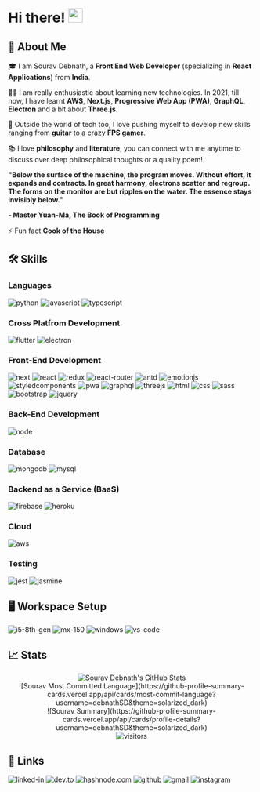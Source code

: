 # Hi there! <img src="https://media.giphy.com/media/hvRJCLFzcasrR4ia7z/giphy.gif" width="29px">

## 🚀 About Me

🎓 I am Sourav Debnath, a **Front End Web Developer** (specializing in **React Applications**) from **India**.

👨‍💻 I am really enthusiastic about learning new technologies. In 2021, till now, I have learnt **AWS**, **Next.js**, **Progressive Web App (PWA)**, **GraphQL**, **Electron** and a bit about **Three.js**.

🎸 Outside the world of tech too, I love pushing myself to develop new skills ranging from **guitar** to a crazy **FPS gamer**.

📚 I love **philosophy** and **literature**, you can connect with me anytime to discuss over deep philosophical thoughts or a quality poem! 

**"Below the surface of the machine, the program moves. Without effort, it expands and contracts. In great harmony, electrons scatter and regroup. The forms on the monitor are but ripples on the water. The essence stays invisibly below."**

**- Master Yuan-Ma, The Book of Programming**

⚡ Fun fact **Cook of the House**


## 🛠️ Skills

### Languages

![python](https://img.shields.io/badge/Python-3776AB?style=for-the-badge&logo=python&logoColor=white)
![javascript](https://img.shields.io/badge/JavaScript-323330?style=for-the-badge&logo=javascript&logoColor=F7DF1E)
![typescript](https://img.shields.io/badge/TypeScript-3178C6?style=for-the-badge&logo=typescript&logoColor=white)

### Cross Platfrom Development

![flutter](https://img.shields.io/badge/Flutter-28B6F6?style=for-the-badge&logo=flutter&logoColor=white)
![electron](https://img.shields.io/badge/Electron-2C2E3B?style=for-the-badge&logo=electron&logoColor=white)

### Front-End Development

![next](https://img.shields.io/badge/Next-000000?style=for-the-badge&logo=nextdotjs&logoColor=FFFFFF)
![react](https://img.shields.io/badge/React-20232A?style=for-the-badge&logo=react&logoColor=61DAFB)
![redux](https://img.shields.io/badge/Redux-593D88?style=for-the-badge&logo=redux&logoColor=white)
![react-router](https://img.shields.io/badge/React_Router-CA4245?style=for-the-badge&logo=react-router&logoColor=white)
![antd](https://img.shields.io/badge/antd-Ant%20Design-blue?style=for-the-badge&logoColor=white)
![emotionjs](https://img.shields.io/badge/EmotionJS-EmotionJS-pink?style=for-the-badge&logoColor=white)
![styledcomponents](https://img.shields.io/badge/Styled-Styled-blueviolet?style=for-the-badge&logoColor=white)
![pwa](https://img.shields.io/badge/Progressive_Web_App-4285F4?style=for-the-badge&logo=googlechrome&logoColor=white)
![graphql](https://img.shields.io/badge/GraphQL-E434AA?style=for-the-badge&logo=graphql&logoColor=white)
![threejs](https://img.shields.io/badge/Three.js-000000?style=for-the-badge&logo=three.js&logoColor=white)
![html](https://img.shields.io/badge/HTML5-E34F26?style=for-the-badge&logo=html5&logoColor=white)
![css](https://img.shields.io/badge/CSS3-1572B6?style=for-the-badge&logo=css3&logoColor=white)
![sass](https://img.shields.io/badge/SASS-CC6699?style=for-the-badge&logo=sass&logoColor=white)
![bootstrap](https://img.shields.io/badge/Bootstrap-563D7C?style=for-the-badge&logo=bootstrap&logoColor=white)
![jquery](https://img.shields.io/badge/jQuery-0769AD?style=for-the-badge&logo=jquery&logoColor=white)

### Back-End Development

![node](https://img.shields.io/badge/Node.js-339933?style=for-the-badge&logo=nodedotjs&logoColor=white)

### Database

![mongodb](https://img.shields.io/badge/MongoDB-47A248?style=for-the-badge&logo=mongodb&logoColor=white)
![mysql](https://img.shields.io/badge/MySQL-00000F?style=for-the-badge&logo=mysql&logoColor=white)

### Backend as a Service (BaaS)

![firebase](https://img.shields.io/badge/Firebase-ffaa00?style=for-the-badge&logo=Firebase&logoColor=white)
![heroku](https://img.shields.io/badge/Heroku-430098?style=for-the-badge&logo=heroku&logoColor=white)

### Cloud
![aws](https://img.shields.io/badge/AWS-Amazon%20Web%20Services-orange?style=for-the-badge&logoColor=white)

### Testing

![jest](https://img.shields.io/badge/Jest-C21325?style=for-the-badge&logo=jest&logoColor=white)
![jasmine](https://img.shields.io/badge/jasmine-Jasmine-purple?style=for-the-badge&logoColor=white)

## 🖥️ Workspace Setup

![i5-8th-gen](https://img.shields.io/badge/Intel-Core_i5_8th-0071C5?style=for-the-badge&logo=intel&logoColor=white)
![mx-150](https://img.shields.io/badge/MX150-Nvidia%20MX150-brightgreen?style=for-the-badge&logo=nvidia&logoColor=white)
![windows](https://img.shields.io/badge/Windows_10-0078D6?style=for-the-badge&logo=windows&logoColor=white)
![vs-code](https://img.shields.io/badge/VS_Code-007ACC?style=for-the-badge&logo=Visual-Studio-Code&logoColor=white)


## 📈 Stats

<div align="center">
<img src="https://github-readme-stats.vercel.app/api?username=debnathSD&theme=radicalshow_icons=true&hide_border=true&count_private=true" alt="Sourav Debnath's GitHub Stats">
</div>

<div align="center">
![Sourav Most Committed Language](https://github-profile-summary-cards.vercel.app/api/cards/most-commit-language?username=debnathSD&theme=solarized_dark)
 </div>
 
 <div align="center">
![Sourav Summary](https://github-profile-summary-cards.vercel.app/api/cards/profile-details?username=debnathSD&theme=solarized_dark)
 </div>

<div align="center">
<img src="https://visitor-badge.laobi.icu/badge?page_id=debnathSD.debnathSD" alt="visitors">
</div>

## 🔗 Links

[![linked-in](https://img.shields.io/badge/Linked_In-0077B5?style=for-the-badge&logo=LinkedIn&logoColor=white)](https://www.linkedin.com/in/sourav-debnath-b4a18553/)
[![dev.to](https://img.shields.io/badge/Dev.to-0A0A0A?style=for-the-badge&logo=DevdotTo&logoColor=white)](https://dev.to/_ravo_lution)
[![hashnode.com](https://img.shields.io/badge/Hashnode.com-2962FF?style=for-the-badge&logo=HashnodeDotCom&logoColor=white)](https://hashnode.com/@poet)
[![github](https://img.shields.io/badge/GitHub-000000?style=for-the-badge&logo=GitHub&logoColor=white)](https://github.com/debnathSD)
[![gmail](https://img.shields.io/badge/Gmail-D14836?style=for-the-badge&logo=Gmail&logoColor=white)](mailto:souravd.cgr@gmail.com)
[![instagram](https://img.shields.io/badge/Instagram-E4405F?style=for-the-badge&logo=instagram&logoColor=white)](https://www.instagram.com/ravo_lution/)
